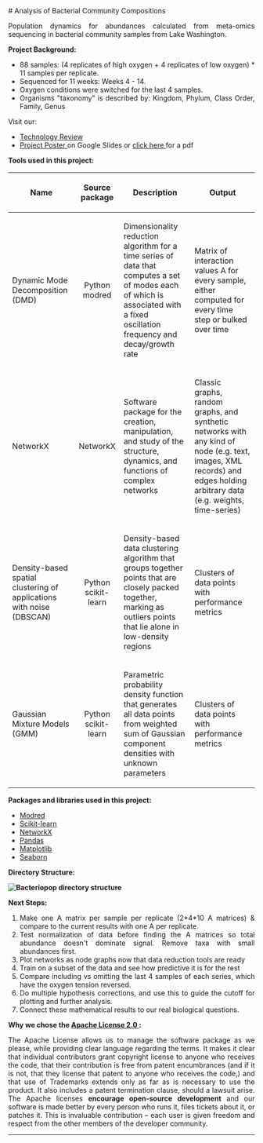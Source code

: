 <div align="justify">
# Analysis of Bacterial Community Compositions

Population dynamics for abundances calculated from meta-omics sequencing in bacterial community samples from Lake Washington.

<b> Project Background: </b>
<ul>
<li>    88 samples: (4 replicates of high oxygen + 4 replicates of low oxygen) * 11 samples per replicate. 
<li>    Sequenced for 11 weeks:  Weeks 4 - 14. 
<li>    Oxygen conditions were switched for the last 4 samples. 
<li>    Organisms "taxonomy" is described by: Kingdom, Phylum, Class	Order, Family, Genus
</ul>

Visit our:
<ul>
<li><a href = "https://docs.google.com/presentation/d/1D-DkrJsDJCglwkg9zL4Mdhlwke5hMF6LYhDwvJKBrQc/edit?ts=56ce5662#slide=id.g11bd0970be_0_17"> Technology Review </a>
<li><a href = "https://docs.google.com/presentation/d/1Fndc-2GX0K46gXjrjN7TdrYgU6xtomDJBz4vYtf2edc/edit#slide=id.p4"> Project Poster </a> on Google Slides or <a href "https://github.com/JanetMatsen/bacteriopop/raw/master/maker_files/Bacteripop_poster.pdf"> click here </a>for a pdf
</ul>

<b> Tools used in this project: </b>

|<p align="center"> Name| <p align="center">Source package | <p align="center">Description | <p align="center"> Output  |
| ----------------------- |:--------------------------------:| -----------------------------:| -------------------------: |
|  <p align="left"> Dynamic Mode Decomposition (DMD)| <p align="center">Python modred|<p align="left"> Dimensionality reduction algorithm for a time series of data that computes a set of modes each of which is associated with a fixed oscillation frequency and decay/growth rate | <p align="left">Matrix of interaction values A for every sample, either computed for every time step or bulked over time |
| <p align="left">  NetworkX| <p align="center"> NetworkX|<p align="left">Software package for the creation, manipulation, and study of the structure, dynamics, and functions of complex networks|<p align="left"> Classic graphs, random graphs, and synthetic networks with any kind of node (e.g. text, images, XML records) and edges holding arbitrary data (e.g. weights, time-series) |
| <p align="left">  Density-based spatial clustering of applications with noise (DBSCAN)| <p align="center"> Python scikit-learn| <p align="left">Density-based data clustering algorithm that groups together points that are closely packed together, marking as outliers points that lie alone in low-density regions| <p align="left">Clusters of data points with performance metrics|
|  <p align="left"> Gaussian Mixture Models (GMM)|   <p align="center"> Python scikit-learn|<p align="left">Parametric probability density function that generates all data points from weighted sum of Gaussian component densities with unknown parameters|  <p align="left">Clusters of data points with performance metrics|

<b> Packages and libraries used in this project: </b>
<ul>
<li> <a href = "https://pythonhosted.org/modred/"> Modred </a>
<li> <a href = "http://scikit-learn.org/stable/"> Scikit-learn </a>
<li> <a href = "https://networkx.github.io/"> NetworkX </a>
<li> <a href = "http://pandas.pydata.org/"> Pandas </a>
<li> <a href = "http://matplotlib.org/index.html"> Matplotlib </a>
<li> <a href = "https://stanford.edu/~mwaskom/software/seaborn/"> Seaborn </a>
</ul>

<b> Directory Structure:

<img src="https://raw.githubusercontent.com/JanetMatsen/bacteriopop/master/maker_files/directory_structure.png" alt="Bacteriopop directory structure">
</b>

<b> Next Steps: </b>
<ol>
<li>    Make one A matrix per sample per replicate (2*4*10 A matrices) & compare to the current results with one A per replicate.  
<li>    Test normalization of data before finding the A matrices so total abundance doesn't dominate signal. Remove taxa with small abundances first. 
<li>    Plot networks as node graphs now that data reduction tools are ready
<li>    Train on a subset of the data and see how predictive it is for the rest
<li>    Compare including vs omitting the last 4 samples of each series, which have the oxygen tension reversed. 
<li>    Do multiple hypothesis corrections, and use this to guide the cutoff for plotting and further analysis. 
<li>    Connect these mathematical results to our real biological questions. 
</ol>

<b> Why we chose the <a href = "http://www.apache.org/licenses/LICENSE-2.0"> Apache License 2.0 </a>: </b><br>

The Apache License allows us to manage the software package as we please, while providing clear language regarding the terms. It makes it clear that individual contributors grant copyright license to anyone who receives the code, that their contribution is free from patent encumbrances (and if it is not, that they license that patent to anyone who receives the code,) and that use of Trademarks extends only as far as is necessary to use the product. It also includes a patent termination clause, should a lawsuit arise. The Apache licenses <b>encourage open-source development</b> and our software is made better by every person who runs it, files tickets about it, or patches it. This is invaluable contribution – each user is given freedom and respect from the other members of the developer community.
</div><hr>

